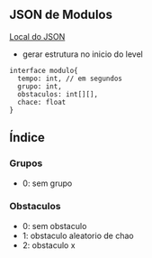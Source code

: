 ## JSON de Modulos

[Local do JSON](./projeto/elementos/modulos.json)

- gerar estrutura no inicio do level

```TS
interface modulo{
  tempo: int, // em segundos
  grupo: int,
  obstaculos: int[][],
  chace: float
}
```

## Índice

### Grupos

- 0: sem grupo

### Obstaculos

- 0: sem obstaculo
- 1: obstaculo aleatorio de chao
- 2: obstaculo x
